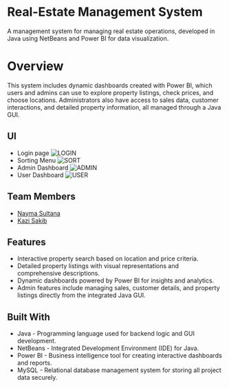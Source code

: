 # Real-Estate Management System
A management system for managing real estate operations, developed in Java using NetBeans and Power BI for data visualization.

# Overview
This system includes dynamic dashboards created with Power BI, which users and admins can use to explore property listings, check prices, and choose locations. Administrators also have access to sales data, customer interactions, and detailed property information, all managed through a Java GUI.


## UI

* Login page
![LOGIN](https://github.com/kzsakib/recipe-recommender/assets/101088043/65eee597-6a2d-40a3-9f9c-ac8e843b4dc2)
* Sorting Menu
![SORT](https://github.com/kzsakib/recipe-recommender/assets/101088043/c58a79a4-bb59-4f78-b6f7-71d3482b778f)
* Admin Dashboard
![ADMIN](https://github.com/kzsakib/recipe-recommender/assets/101088043/d0db0513-fd2d-444c-8b3b-25f5316a2553)
* User Dashboard
![USER](https://github.com/kzsakib/recipe-recommender/assets/101088043/926d9715-8043-44f3-8d5d-87396b310334)



## Team Members
* [Nayma Sultana](https://github.com/naymaSultana)
* [Kazi Sakib](https://github.com/kzsakib)


## Features
* Interactive property search based on location and price criteria.
* Detailed property listings with visual representations and comprehensive descriptions.
* Dynamic dashboards powered by Power BI for insights and analytics.
* Admin features include managing sales, customer details, and property listings directly from the integrated Java GUI.

## Built With
* Java - Programming language used for backend logic and GUI development.
* NetBeans - Integrated Development Environment (IDE) for Java.
* Power BI - Business intelligence tool for creating interactive dashboards and reports.
* MySQL - Relational database management system for storing all project data securely.

